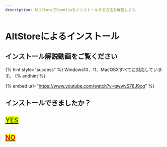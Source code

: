 ```yaml
---
description: AltStoreでSonolusをインストールする方法を解説します。
---
```


# AltStoreによるインストール

## インストール解説動画をご覧ください

{% hint style="success" %}
Windows10、11、MacOSXすべてに対応しています。
{% endhint %}

{% embed url="https://www.youtube.com/watch?v=qwwvS78J9cg" %}

## インストールできましたか？

## <mark style="color:green;"></mark>[<mark style="color:green;">YES</mark>](insutru.md)<mark style="color:green;"></mark>

## <mark style="color:red;"></mark>[<mark style="color:red;">NO</mark>](insutrunishita.md)<mark style="color:red;"></mark>

